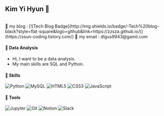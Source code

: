  ## Kim Yi Hyun 💜  
<br/>
📢 my blog : [![Tech Blog Badge](http://img.shields.io/badge/-Tech%20blog-black?style=flat-square&logo=github&link=https://zzsza.github.io/)](https://ssun-coding.tistory.com/)  
📧 my email : dlgus9943@gamil.com

#### 💽 Data Analysis
- Hi, I want to be a data analysis.
- My main skills are SQL and Python.

#### 🌈 Skills 
![Python](https://img.shields.io/badge/Python-3776AB.svg?&stype=for-the-badge&logo=Python&logoColor=white)  ![MySQL](https://img.shields.io/badge/MySQL-4479A1.svg?&stype=for-the-badge&logo=MySQL&logoColor=white) ![HTML5](https://img.shields.io/badge/HTM5L-E34F26.svg?&stype=for-the-badge&logo=HTML5&logoColor=white) ![CSS3](https://img.shields.io/badge/CSS3-1572B6.svg?&stype=for-the-badge&logo=CSS3&logoColor=white) ![JavaScript](https://img.shields.io/badge/JavaScript-F7DF1E.svg?&stype=for-the-badge&logo=JavaScript&logoColor=white)  
  
#### 🔎 Tools
![Jupyter](https://img.shields.io/badge/Jupyter-F37626.svg?&stype=for-the-badge&logo=Jupyter&logoColor=white)   ![Git](https://img.shields.io/badge/Git-F05032.svg?&stype=for-the-badge&logo=Git&logoColor=white)  ![Notion](https://img.shields.io/badge/Notion-000000.svg?&stype=for-the-badge&logo=Notion&logoColor=white)  ![Slack](https://img.shields.io/badge/Slack-4A154B.svg?&stype=for-the-badge&logo=Slack&logoColor=white) 
